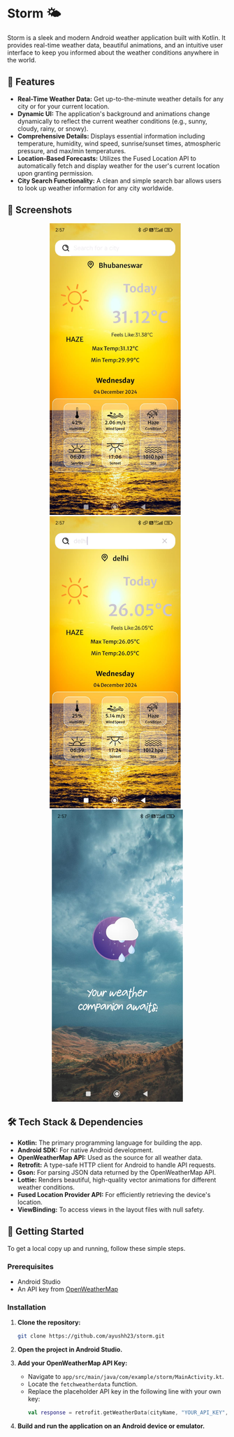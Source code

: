 # Storm 🌤️

Storm is a sleek and modern Android weather application built with Kotlin. It provides real-time weather data, beautiful animations, and an intuitive user interface to keep you informed about the weather conditions anywhere in the world.

## 🌟 Features

- **Real-Time Weather Data:** Get up-to-the-minute weather details for any city or for your current location.
- **Dynamic UI:** The application's background and animations change dynamically to reflect the current weather conditions (e.g., sunny, cloudy, rainy, or snowy).
- **Comprehensive Details:** Displays essential information including temperature, humidity, wind speed, sunrise/sunset times, atmospheric pressure, and max/min temperatures.
- **Location-Based Forecasts:** Utilizes the Fused Location API to automatically fetch and display weather for the user's current location upon granting permission.
- **City Search Functionality:** A clean and simple search bar allows users to look up weather information for any city worldwide.

## 📸 Screenshots
<p align="center">
  <img src="screenshot/storm1.jpg" width="300px" style="display: inline-block; margin-right:10px;" />
<img src="screenshot/storm2.jpg" width="300px" style="display: inline-block; margin-right:10px;" />
<img src="screenshot/storm3.jpg" width="300px" style="display: inline-block;" />

</p>

## 🛠️ Tech Stack & Dependencies

- **Kotlin:** The primary programming language for building the app.
- **Android SDK:** For native Android development.
- **OpenWeatherMap API:** Used as the source for all weather data.
- **Retrofit:** A type-safe HTTP client for Android to handle API requests.
- **Gson:** For parsing JSON data returned by the OpenWeatherMap API.
- **Lottie:** Renders beautiful, high-quality vector animations for different weather conditions.
- **Fused Location Provider API:** For efficiently retrieving the device's location.
- **ViewBinding:** To access views in the layout files with null safety.

## 🚀 Getting Started

To get a local copy up and running, follow these simple steps.

### Prerequisites

- Android Studio
- An API key from [OpenWeatherMap](https://openweathermap.org/api)

### Installation

1. **Clone the repository:**
   ```sh
   git clone https://github.com/ayushh23/storm.git
   ```
2. **Open the project in Android Studio.**

3. **Add your OpenWeatherMap API Key:**
   - Navigate to `app/src/main/java/com/example/storm/MainActivity.kt`.
   - Locate the `fetchweatherdata` function.
   - Replace the placeholder API key in the following line with your own key:
     ```kotlin
     val response = retrofit.getWeatherData(cityName, "YOUR_API_KEY", "metric")
     ```

4. **Build and run the application on an Android device or emulator.**


